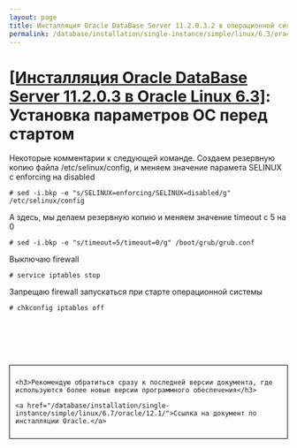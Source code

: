 ```yaml
---
layout: page
title: Инсталляция Oracle DataBase Server 11.2.0.3.2 в операционной системе Oracle Linux 6.3 x86_64
permalink: /database/installation/single-instance/simple/linux/6.3/oracle/11.2/setup-os-parameters-before-we-start/
---
```


# <a href="/database/installation/single-instance/simple/linux/6.3/oracle/11.2/">[Инсталляция Oracle DataBase Server 11.2.0.3 в Oracle Linux 6.3]</a>: Установка параметров ОС перед стартом



Некоторые комментарии к следующей команде. Создаем резервную копию файла /etc/selinux/config, и меняем значение парамета SELINUX с enforcing на disabled


	# sed -i.bkp -e "s/SELINUX=enforcing/SELINUX=disabled/g" /etc/selinux/config


А здесь, мы делаем резервную копию и меняем значение timeout с 5 на 0


	# sed -i.bkp -e "s/timeout=5/timeout=0/g" /boot/grub/grub.conf

Выключаю firewall

	# service iptables stop

Запрещаю firewall запускаться при старте операционной системы

	# chkconfig iptables off



<br/><br/>
<br/><br/>


<div style="padding:10px; border:thin solid black;">

	<h3>Рекомендую обратиться сразу к последней версии документа, где используются более новые версии программного обеспечения</h3>

    <a href="/database/installation/single-instance/simple/linux/6.7/oracle/12.1/">Ссылка на документ по инсталляции Oracle.</a>

</div>
